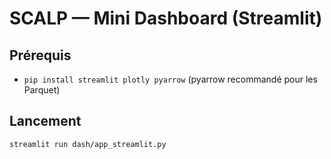 # SCALP — Mini Dashboard (Streamlit)

## Prérequis
- `pip install streamlit plotly pyarrow` (pyarrow recommandé pour les Parquet)

## Lancement
```bash
streamlit run dash/app_streamlit.py